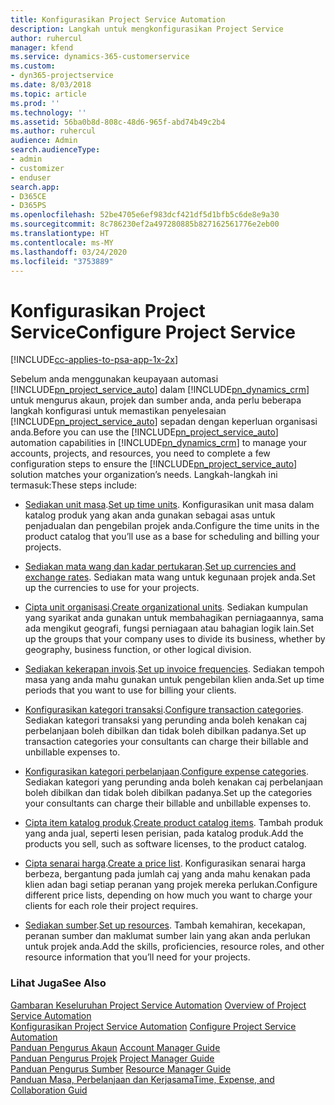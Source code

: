 ```yaml
---
title: Konfigurasikan Project Service Automation
description: Langkah untuk mengkonfigurasikan Project Service
author: ruhercul
manager: kfend
ms.service: dynamics-365-customerservice
ms.custom:
- dyn365-projectservice
ms.date: 8/03/2018
ms.topic: article
ms.prod: ''
ms.technology: ''
ms.assetid: 56ba0b8d-808c-48d6-965f-abd74b49c2b4
ms.author: ruhercul
audience: Admin
search.audienceType:
- admin
- customizer
- enduser
search.app:
- D365CE
- D365PS
ms.openlocfilehash: 52be4705e6ef983dcf421df5d1bfb5c6de8e9a30
ms.sourcegitcommit: 8c786230ef2a497280885b827162561776e2eb00
ms.translationtype: HT
ms.contentlocale: ms-MY
ms.lasthandoff: 03/24/2020
ms.locfileid: "3753889"
---
```

# <a name="configure-project-service"></a><span data-ttu-id="3c843-103">Konfigurasikan Project Service</span><span class="sxs-lookup"><span data-stu-id="3c843-103">Configure Project Service</span></span>

[!INCLUDE[cc-applies-to-psa-app-1x-2x](../includes/cc-applies-to-psa-app-1x-2x.md)]

<span data-ttu-id="3c843-104">Sebelum anda menggunakan keupayaan automasi [!INCLUDE[pn_project_service_auto](../includes/pn-project-service-auto.md)] dalam [!INCLUDE[pn_dynamics_crm](../includes/pn-dynamics-crm.md)] untuk mengurus akaun, projek dan sumber anda, anda perlu beberapa langkah konfigurasi untuk memastikan penyelesaian [!INCLUDE[pn_project_service_auto](../includes/pn-project-service-auto.md)] sepadan dengan keperluan organisasi anda.</span><span class="sxs-lookup"><span data-stu-id="3c843-104">Before you can use the [!INCLUDE[pn_project_service_auto](../includes/pn-project-service-auto.md)] automation capabilities in [!INCLUDE[pn_dynamics_crm](../includes/pn-dynamics-crm.md)] to manage your accounts, projects, and resources, you need to complete a few configuration steps to ensure the [!INCLUDE[pn_project_service_auto](../includes/pn-project-service-auto.md)] solution matches your organization’s needs.</span></span> <span data-ttu-id="3c843-105">Langkah-langkah ini termasuk:</span><span class="sxs-lookup"><span data-stu-id="3c843-105">These steps include:</span></span>  
  
-   <span data-ttu-id="3c843-106">[Sediakan unit masa](../project-service/set-up-time-units.md).</span><span class="sxs-lookup"><span data-stu-id="3c843-106">[Set up time units](../project-service/set-up-time-units.md).</span></span> <span data-ttu-id="3c843-107">Konfigurasikan unit masa dalam katalog produk yang akan anda gunakan sebagai asas untuk penjadualan dan pengebilan projek anda.</span><span class="sxs-lookup"><span data-stu-id="3c843-107">Configure the time units in the product catalog that you’ll use as a base for scheduling and billing your projects.</span></span>  
  
-   <span data-ttu-id="3c843-108">[Sediakan mata wang dan kadar pertukaran](../project-service/set-up-currencies-exchange-rates.md).</span><span class="sxs-lookup"><span data-stu-id="3c843-108">[Set up currencies and exchange rates](../project-service/set-up-currencies-exchange-rates.md).</span></span> <span data-ttu-id="3c843-109">Sediakan mata wang untuk kegunaan projek anda.</span><span class="sxs-lookup"><span data-stu-id="3c843-109">Set up the currencies to use for your projects.</span></span>  
  
-   <span data-ttu-id="3c843-110">[Cipta unit organisasi](../project-service/create-organizational-units.md).</span><span class="sxs-lookup"><span data-stu-id="3c843-110">[Create organizational units](../project-service/create-organizational-units.md).</span></span> <span data-ttu-id="3c843-111">Sediakan kumpulan yang syarikat anda gunakan untuk membahagikan perniagaannya, sama ada mengikut geografi, fungsi perniagaan atau bahagian logik lain.</span><span class="sxs-lookup"><span data-stu-id="3c843-111">Set up the groups that your company uses to divide its business, whether by geography, business function, or other logical division.</span></span>  
  
-   <span data-ttu-id="3c843-112">[Sediakan kekerapan invois](../project-service/set-up-invoice-frequencies.md).</span><span class="sxs-lookup"><span data-stu-id="3c843-112">[Set up invoice frequencies](../project-service/set-up-invoice-frequencies.md).</span></span> <span data-ttu-id="3c843-113">Sediakan tempoh masa yang anda mahu gunakan untuk pengebilan klien anda.</span><span class="sxs-lookup"><span data-stu-id="3c843-113">Set up time periods that you want to use for billing your clients.</span></span>  
  
-   <span data-ttu-id="3c843-114">[Konfigurasikan kategori transaksi](../project-service/configure-transaction-categories.md).</span><span class="sxs-lookup"><span data-stu-id="3c843-114">[Configure transaction categories](../project-service/configure-transaction-categories.md).</span></span> <span data-ttu-id="3c843-115">Sediakan kategori transaksi yang perunding anda boleh kenakan caj perbelanjaan boleh dibilkan dan tidak boleh dibilkan padanya.</span><span class="sxs-lookup"><span data-stu-id="3c843-115">Set up transaction categories your consultants can charge their billable and unbillable expenses to.</span></span>  
  
-   <span data-ttu-id="3c843-116">[Konfigurasikan kategori perbelanjaan](../project-service/configure-expense-categories.md).</span><span class="sxs-lookup"><span data-stu-id="3c843-116">[Configure expense categories](../project-service/configure-expense-categories.md).</span></span> <span data-ttu-id="3c843-117">Sediakan kategori yang perunding anda boleh kenakan caj perbelanjaan boleh dibilkan dan tidak boleh dibilkan padanya.</span><span class="sxs-lookup"><span data-stu-id="3c843-117">Set up the categories your consultants can charge their billable and unbillable expenses to.</span></span>  
  
-   <span data-ttu-id="3c843-118">[Cipta item katalog produk](../project-service/create-product-catalog-items.md).</span><span class="sxs-lookup"><span data-stu-id="3c843-118">[Create product catalog items](../project-service/create-product-catalog-items.md).</span></span> <span data-ttu-id="3c843-119">Tambah produk yang anda jual, seperti lesen perisian, pada katalog produk.</span><span class="sxs-lookup"><span data-stu-id="3c843-119">Add the products you sell, such as software licenses, to the product catalog.</span></span>  
  
-   <span data-ttu-id="3c843-120">[Cipta senarai harga](../project-service/create-price-list.md).</span><span class="sxs-lookup"><span data-stu-id="3c843-120">[Create a price list](../project-service/create-price-list.md).</span></span> <span data-ttu-id="3c843-121">Konfigurasikan senarai harga berbeza, bergantung pada jumlah caj yang anda mahu kenakan pada klien adan bagi setiap peranan yang projek mereka perlukan.</span><span class="sxs-lookup"><span data-stu-id="3c843-121">Configure different price lists, depending on how much you want to charge your clients for each role their project requires.</span></span>  
  
-   <span data-ttu-id="3c843-122">[Sediakan sumber](../project-service/set-up-resources.md).</span><span class="sxs-lookup"><span data-stu-id="3c843-122">[Set up resources](../project-service/set-up-resources.md).</span></span> <span data-ttu-id="3c843-123">Tambah kemahiran, kecekapan, peranan sumber dan maklumat sumber lain yang akan anda perlukan untuk projek anda.</span><span class="sxs-lookup"><span data-stu-id="3c843-123">Add the skills, proficiencies, resource roles, and other resource information that you’ll need for your projects.</span></span>  
  
### <a name="see-also"></a><span data-ttu-id="3c843-124">Lihat Juga</span><span class="sxs-lookup"><span data-stu-id="3c843-124">See Also</span></span>  
 <span data-ttu-id="3c843-125">[Gambaran Keseluruhan Project Service Automation](../project-service/overview.md) </span><span class="sxs-lookup"><span data-stu-id="3c843-125">[Overview of Project Service Automation](../project-service/overview.md) </span></span>  
 <span data-ttu-id="3c843-126">[Konfigurasikan Project Service Automation](../project-service/configure.md) </span><span class="sxs-lookup"><span data-stu-id="3c843-126">[Configure Project Service Automation](../project-service/configure.md) </span></span>  
 <span data-ttu-id="3c843-127">[Panduan Pengurus Akaun](../project-service/account-manager-guide.md) </span><span class="sxs-lookup"><span data-stu-id="3c843-127">[Account Manager Guide](../project-service/account-manager-guide.md) </span></span>  
 <span data-ttu-id="3c843-128">[Panduan Pengurus Projek](../project-service/project-manager-guide.md) </span><span class="sxs-lookup"><span data-stu-id="3c843-128">[Project Manager Guide](../project-service/project-manager-guide.md) </span></span>  
 <span data-ttu-id="3c843-129">[Panduan Pengurus Sumber](../project-service/resource-manager-guide.md) </span><span class="sxs-lookup"><span data-stu-id="3c843-129">[Resource Manager Guide](../project-service/resource-manager-guide.md) </span></span>  
 [<span data-ttu-id="3c843-130">Panduan Masa, Perbelanjaan dan Kerjasama</span><span class="sxs-lookup"><span data-stu-id="3c843-130">Time, Expense, and Collaboration Guid</span></span>](../project-service/time-expense-collaboration-guide.md)
